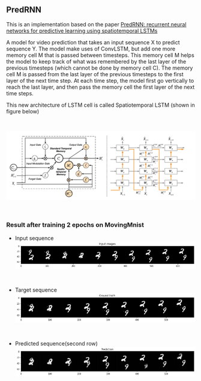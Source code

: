 
## PredRNN

This is an implementation based on the paper <a href="https://dl.acm.org/doi/pdf/10.5555/3294771.3294855">PredRNN: recurrent neural networks for predictive learning using spatiotemporal LSTMs</a> 

A model for video prediction that takes an input sequence X to predict sequence Y.
The model make uses of ConvLSTM, but add one more memory cell M that is passed between timesteps. This memory cell M helps the model to keep track of what was remembered by the last layer of the previous timesteps (which cannot be done by memory cell C). The memory cell M is passed from the last layer of the previous timesteps to the first layer of the next time step. At each time step, the model first go vertically to reach the last layer, and then pass the memory cell the first layer of the next time steps.

This new architecture of LSTM cell is called Spatiotemporal LSTM (shown in figure below)

<br/>

![alt text](./spatiotemporal_lstm.png)

<br/>

### Result after training 2 epochs on MovingMnist

- Input sequence <br/>
![alt text](./input.png)
<br/>

- Target sequence <br/>
![alt text](./ground_truth.png)
<br/>

- Predicted sequence(second row)
![alt text](./prediction.png)
